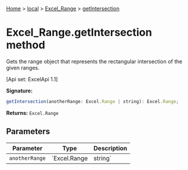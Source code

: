 [Home](./index) &gt; [local](local.md) &gt; [Excel\_Range](local.excel_range.md) &gt; [getIntersection](local.excel_range.getintersection.md)

# Excel\_Range.getIntersection method

Gets the range object that represents the rectangular intersection of the given ranges. 

 \[Api set: ExcelApi 1.1\]

**Signature:**
```javascript
getIntersection(anotherRange: Excel.Range | string): Excel.Range;
```
**Returns:** `Excel.Range`

## Parameters

|  Parameter | Type | Description |
|  --- | --- | --- |
|  `anotherRange` | `Excel.Range | string` |  |

